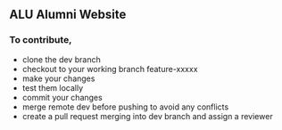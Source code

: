 ## ALU Alumni Website
### To contribute,
- clone the dev branch 
- checkout to your working branch feature-xxxxx
- make your changes
- test them locally
- commit your changes
- merge remote dev before pushing to avoid any conflicts
- create a pull request merging into dev branch and assign a reviewer
